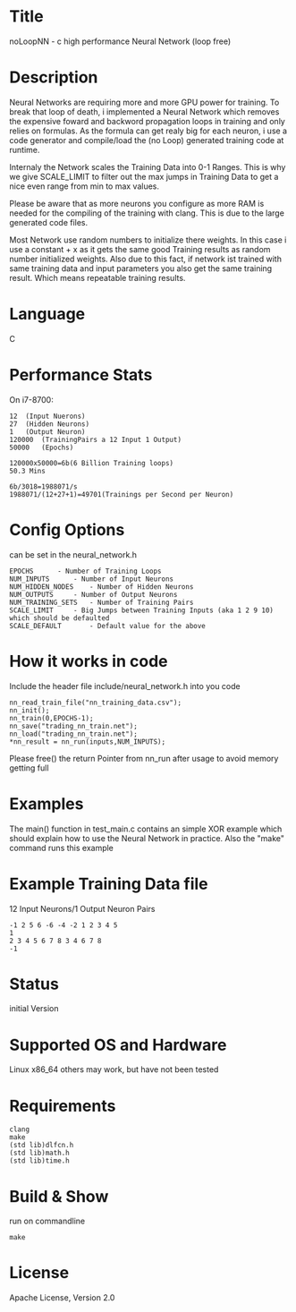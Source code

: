 # Title
noLoopNN - c high performance Neural Network (loop free)

# Description

Neural Networks are requiring more and more GPU power for training. 
To break that loop of death, i implemented a Neural Network which removes
the expensive foward and backword propagation loops in training and only 
relies on formulas. As the formula can get realy big for each neuron, i
use a code generator and compile/load the (no Loop) generated training code
at runtime.

Internaly the Network scales the Training Data into 0-1 Ranges. This is why
we give SCALE_LIMIT to filter out the max jumps in Training Data to get a nice
even range from min to max values.

Please be aware that as more neurons you configure as more RAM is needed for the
compiling of the training with clang. This is due to the large generated code files.

Most Network use random numbers to initialize there weights. In this case i use
a constant + x as it gets the same good Training results as random number initialized
weights. Also due to this fact, if network ist trained with same training data and 
input parameters you also get the same training result. Which means repeatable training
results.

# Language

C

# Performance Stats

On i7-8700:

```
12 	(Input Nuerons)
27 	(Hidden Neurons)
1  	(Output Neuron)
120000  (TrainingPairs a 12 Input 1 Output)
50000	(Epochs)

120000x50000=6b(6 Billion Training loops)
50.3 Mins

6b/3018=1988071/s
1988071/(12+27+1)=49701(Trainings per Second per Neuron)
```

# Config Options

can be set in the neural_network.h
```
EPOCHS		- Number of Training Loops
NUM_INPUTS		- Number of Input Neurons
NUM_HIDDEN_NODES	- Number of Hidden Neurons
NUM_OUTPUTS		- Number of Output Neurons
NUM_TRAINING_SETS	- Number of Training Pairs
SCALE_LIMIT		- Big Jumps between Training Inputs (aka 1 2 9 10) which should be defaulted 
SCALE_DEFAULT		- Default value for the above
```

# How it works in code

Include the header file include/neural_network.h into you code

```
nn_read_train_file("nn_training_data.csv");
nn_init();
nn_train(0,EPOCHS-1);
nn_save("trading_nn_train.net");
nn_load("trading_nn_train.net");
*nn_result = nn_run(inputs,NUM_INPUTS);
```

Please free() the return Pointer from nn_run after usage to avoid memory getting full

# Examples

The main() function in test_main.c contains an simple XOR example 
which should explain how to use the Neural Network in practice. Also the "make" command runs
this example 

# Example Training Data file

12 Input Neurons/1 Output Neuron Pairs

```
-1 2 5 6 -6 -4 -2 1 2 3 4 5
1
2 3 4 5 6 7 8 3 4 6 7 8
-1
```

# Status

initial Version

# Supported OS and Hardware

Linux x86_64
others may work, but have not been tested

# Requirements

```
clang
make
(std lib)dlfcn.h
(std lib)math.h
(std lib)time.h
```

# Build & Show

run on commandline

```
make
```

# License

Apache License, Version 2.0
